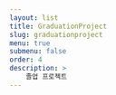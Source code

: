 ```yaml
---
layout: list
title: GraduationProject
slug: graduationproject
menu: true
submenu: false
order: 4
description: >
    졸업 프로젝트
---
```

